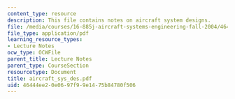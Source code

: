 ```yaml
---
content_type: resource
description: This file contains notes on aircraft system designs.
file: /media/courses/16-885j-aircraft-systems-engineering-fall-2004/46444ee20e0697f99e1475b84780f506_aircraft_sys_des.pdf
file_type: application/pdf
learning_resource_types:
- Lecture Notes
ocw_type: OCWFile
parent_title: Lecture Notes
parent_type: CourseSection
resourcetype: Document
title: aircraft_sys_des.pdf
uid: 46444ee2-0e06-97f9-9e14-75b84780f506
---
```

